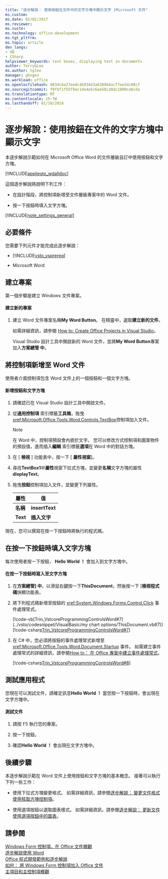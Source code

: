 ```yaml
---
title: "逐步解說： 使用按鈕在文件中的文字方塊中顯示文字 |Microsoft 文件"
ms.custom: 
ms.date: 02/02/2017
ms.reviewer: 
ms.suite: 
ms.technology: office-development
ms.tgt_pltfrm: 
ms.topic: article
dev_langs:
- VB
- CSharp
helpviewer_keywords: text boxes, displaying text in documents
author: TerryGLee
ms.author: tglee
manager: ghogen
ms.workload: office
ms.openlocfilehash: 803dcbe27eedc4b93443a6389b4acf7ee2dc08cf
ms.sourcegitcommit: f9fbf1f55f9ac14e4e5c6ae58c30dc1800ca6cda
ms.translationtype: MT
ms.contentlocale: zh-TW
ms.lasthandoff: 01/10/2018
---
```

# <a name="walkthrough-displaying-text-in-a-text-box-in-a-document-using-a-button"></a>逐步解說：使用按鈕在文件的文字方塊中顯示文字
  本逐步解說示範如何在 Microsoft Office Word 的文件層級自訂中使用按鈕和文字方塊。  
  
 [!INCLUDE[appliesto_wdalldoc](../vsto/includes/appliesto-wdalldoc-md.md)]  
  
 這個逐步解說將說明下列工作：  
  
-   在設計階段，將控制項新增至文件層級專案中的 Word 文件。  
  
-   按一下按鈕時填入文字方塊。  
  
 [!INCLUDE[note_settings_general](../sharepoint/includes/note-settings-general-md.md)]  
  
## <a name="prerequisites"></a>必要條件  
 您需要下列元件才能完成此逐步解說：  
  
-   [!INCLUDE[vsto_vsprereq](../vsto/includes/vsto-vsprereq-md.md)]  
  
-   Microsoft Word  
  
## <a name="creating-the-project"></a>建立專案  
 第一個步驟是建立 Windows 文件專案。  
  
#### <a name="to-create-a-new-project"></a>建立新的專案  
  
1.  建立 Word 文件專案名稱**My Word Button**。 在精靈中，選取**建立新的文件**。  
  
     如需詳細資訊，請參閱 [How to: Create Office Projects in Visual Studio](../vsto/how-to-create-office-projects-in-visual-studio.md)。  
  
     Visual Studio 設計工具中開啟新的 Word 文件，並將**My Word Button**專案加入**方案總管 中**。  
  
## <a name="adding-controls-to-the-word-document"></a>將控制項新增至 Word 文件  
 使用者介面控制項包含 Word 文件上的一個按鈕和一個文字方塊。  
  
#### <a name="to-add-a-button-and-a-text-box"></a>新增按鈕和文字方塊  
  
1.  請確認已在 Visual Studio 設計工具中開啟文件。  
  
2.  從**通用控制項** 索引標籤**工具箱**，拖曳<xref:Microsoft.Office.Tools.Word.Controls.TextBox>控制項加入文件。  
  
    > [!NOTE]  
    >  在 Word 中，控制項預設會內嵌於文字。 您可以修改方式控制項和圖案物件的預設值，進而插入**編輯** 索引標籤**選項**在 Word 中的對話方塊。  
  
3.  在 [ **檢視** ] 功能表中，按一下 [ **屬性視窗**]。  
  
4.  尋找**TextBox1**中**屬性**視窗下拉式方塊，並變更**名稱**文字方塊的屬性**displayText**。  
  
5.  拖曳**按鈕**控制項加入文件，並變更下列屬性。  
  
    |屬性|值|  
    |--------------|-----------|  
    |**名稱**|**insertText**|  
    |**Text**|**插入文字**|  
  
 現在，您可以撰寫在按一下按鈕時將執行的程式碼。  
  
## <a name="populating-the-text-box-when-the-button-is-clicked"></a>在按一下按鈕時填入文字方塊  
 每次使用者按一下按鈕， **Hello World ！** 會加入到文字方塊中。  
  
#### <a name="to-write-to-the-text-box-when-the-button-is-clicked"></a>在按一下按鈕時寫入至文字方塊  
  
1.  在**方案總管] 中**，以滑鼠右鍵按一下**ThisDocument**，然後按一下 [**檢視程式碼**快顯功能表。  
  
2.  將下列程式碼新增至按鈕的 <xref:System.Windows.Forms.Control.Click> 事件處理常式。  
  
     [!code-vb[Trin_VstcoreProgrammingControlsWord#7](../vsto/codesnippet/VisualBasic/my chart options/ThisDocument.vb#7)]
     [!code-csharp[Trin_VstcoreProgrammingControlsWord#7](../vsto/codesnippet/CSharp/Trin_VstcoreProgrammingControlsWordCS/ThisDocument.cs#7)]  
  
3.  在 C# 中，您必須將按鈕的事件處理常式新增至 <xref:Microsoft.Office.Tools.Word.Document.Startup> 事件。 如需建立事件處理常式的詳細資訊，請參閱[How to： 在 Office 專案中建立事件處理常式](../vsto/how-to-create-event-handlers-in-office-projects.md)。  
  
     [!code-csharp[Trin_VstcoreProgrammingControlsWord#8](../vsto/codesnippet/CSharp/Trin_VstcoreProgrammingControlsWordCS/ThisDocument.cs#8)]  
  
## <a name="testing-the-application"></a>測試應用程式  
 您現在可以測試文件，請確定訊息**Hello World ！** 當您按一下按鈕時，會出現在文字方塊中。  
  
#### <a name="to-test-your-document"></a>測試文件  
  
1.  請按 F5 執行您的專案。  
  
2.  按一下按鈕。  
  
3.  確認**Hello World ！** 會出現在文字方塊中。  
  
## <a name="next-steps"></a>後續步驟  
 本逐步解說示範在 Word 文件上使用按鈕和文字方塊的基本概念。 接著可以執行下列一些工作：  
  
-   使用下拉式方塊變更格式。 如需詳細資訊，請參閱[逐步解說： 變更文件格式使用核取方塊控制項](../vsto/walkthrough-changing-document-formatting-using-checkbox-controls.md)。  
  
-   使用選項按鈕以選取圖表樣式。 如需詳細資訊，請參閱[逐步解說： 更新文件使用選項按鈕中的圖表](../vsto/walkthrough-updating-a-chart-in-a-document-using-radio-buttons.md)。  
  
## <a name="see-also"></a>請參閱  
 [Windows Form 控制項，在 Office 文件概觀](../vsto/windows-forms-controls-on-office-documents-overview.md)   
 [逐步解說使用 Word](../vsto/walkthroughs-using-word.md)   
 [Office 程式開發範例和逐步解說](../vsto/office-development-samples-and-walkthroughs.md)   
 [如何： 將 Windows Form 控制項加入 Office 文件](../vsto/how-to-add-windows-forms-controls-to-office-documents.md)   
 [主項目和主控制項概觀](../vsto/host-items-and-host-controls-overview.md)  
  
  